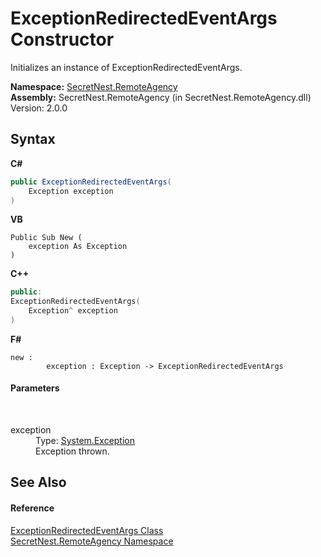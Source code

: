 # ExceptionRedirectedEventArgs Constructor 
 

Initializes an instance of ExceptionRedirectedEventArgs.

**Namespace:**&nbsp;<a href="N_SecretNest_RemoteAgency">SecretNest.RemoteAgency</a><br />**Assembly:**&nbsp;SecretNest.RemoteAgency (in SecretNest.RemoteAgency.dll) Version: 2.0.0

## Syntax

**C#**<br />
``` C#
public ExceptionRedirectedEventArgs(
	Exception exception
)
```

**VB**<br />
``` VB
Public Sub New ( 
	exception As Exception
)
```

**C++**<br />
``` C++
public:
ExceptionRedirectedEventArgs(
	Exception^ exception
)
```

**F#**<br />
``` F#
new : 
        exception : Exception -> ExceptionRedirectedEventArgs
```


#### Parameters
&nbsp;<dl><dt>exception</dt><dd>Type: <a href="https://docs.microsoft.com/dotnet/api/system.exception" target="_blank">System.Exception</a><br />Exception thrown.</dd></dl>

## See Also


#### Reference
<a href="T_SecretNest_RemoteAgency_ExceptionRedirectedEventArgs">ExceptionRedirectedEventArgs Class</a><br /><a href="N_SecretNest_RemoteAgency">SecretNest.RemoteAgency Namespace</a><br />